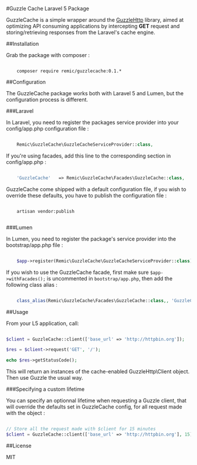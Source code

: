 #Guzzle Cache Laravel 5 Package

GuzzleCache is a simple wrapper around the [GuzzleHttp](http://docs.guzzlephp.org/en/latest/) library, aimed at optimizing API consuming applications by intercepting **GET** request and storing/retrieving responses from the Laravel's cache engine.

##Installation

Grab the package with composer :

```

    composer require remic/guzzlecache:0.1.*

```

##Configuration

The GuzzleCache package works both with Laravel 5 and Lumen, but the configuration process is different. 

###Laravel

In Laravel, you need to register the packages service provider into your config/app.php configuration file :

```php

    Remic\GuzzleCache\GuzzleCacheServiceProvider::class, 

```

If you're using facades, add this line to the corresponding section in config/app.php :

```php

    'GuzzleCache'   => Remic\GuzzleCache\Facades\GuzzleCache::class,

```

GuzzleCache come shipped with a default configuration file, if you wish to override these defaults, you have to publish the configuration file :

```

    artisan vendor:publish
    
```

###Lumen

In Lumen, you need to register the package's service provider into the bootstrap/app.php file :

```php

    $app->register(Remic\GuzzleCache\GuzzleCacheServiceProvider::class);

```

If you wish to use the GuzzleCache facade, first make sure `$app->withFacades();` is uncommented in `bootstrap/app.php`, then add the following class alias :

```php

    class_alias(Remic\GuzzleCache\Facades\GuzzleCache::class,, 'GuzzleCache');

```

##Usage

From your L5 application, call: 

```php

$client = GuzzleCache::client(['base_url' => 'http://httpbin.org']);

$res = $client->request('GET', '/');

echo $res->getStatusCode();

```

This will return an instances of the cache-enabled GuzzleHttp\Client object. Then use Guzzle the usual way.

###Specifying a custom lifetime

You can specify an optionnal lifetime when requesting a Guzzle client, that will override the defaults set in GuzzleCache config, for all request made with the object :

```php

// Store all the request made with $client for 15 minutes
$client = GuzzleCache::client(['base_url' => 'http://httpbin.org'], 15); 

```

##License

MIT
